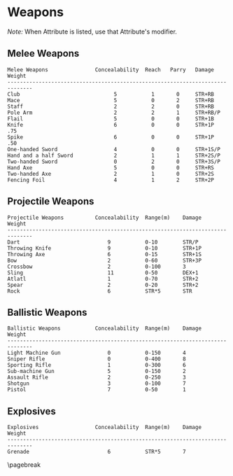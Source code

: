 # Weapons #
*Note:* When Attribute is listed, use that Attribute's modifier.

## Melee Weapons ##

	Melee Weapons				Concealability	Reach	Parry	Damage		Weight
	------------------------------------------------------------------------------
	Club							  5			  1		  0		STR+RB
	Mace							  5		  	  0		  2		STR+RB
	Staff							  2			  2		  0		STR+RB
	Pole Arm						  2			  2		  1		STR+RB/P
	Flail							  5			  0		  0		STR+1B
	Knife							  6			  0		  0		STR+1P	 	.75
	Spike							  6			  0		  0		STR+1P	 	.50
	One-handed Sword				  4			  0		  0		STR+1S/P
	Hand and a half Sword			  2			  1		  1		STR+2S/P
	Two-handed Sword				  0			  2		  0		STR+3S/P
	Hand Axe						  5			  0		  0		STR+RS
	Two-handed Axe					  2			  1		  0		STR+2S
	Fencing Foil					  4			  1		  2		STR+2P

## Projectile Weapons ##

	Projectile Weapons			Concealability	Range(m)	Damage			Weight
	------------------------------------------------------------------------------
	Dart							9			0-10 		STR/P
	Throwing Knife					9			0-10  		STR+1P
	Throwing Axe					6			0-15  		STR+1S
	Bow								2			0-60		STR+3P											  
	Crossbow						2			0-100		3
	Sling							11			0-50		DEX+1
	Atlatl							1			0-70		STR+2
	Spear							2			0-20  		STR+2
	Rock							6			STR*5  		STR

## Ballistic Weapons ##

	Ballistic Weapons			Concealability	Range(m)	Damage			Weight
	------------------------------------------------------------------------------
	Light Machine Gun				0			0-150		4	
	Sniper Rifle					0			0-400		8
	Sporting Rifle					1			0-300		6
	Sub-machine Gun					5			0-150		2
	Assault Rifle					2			0-250		3
	Shotgun							3			0-100		7
	Pistol							7			0-50		1

## Explosives ##

	Explosives					Concealability	Range(m)	Damage			Weight
	------------------------------------------------------------------------------
	Grenade							6			STR*5		7

\pagebreak

